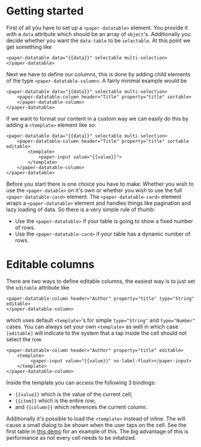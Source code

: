 Getting started
===
First of all you have to set up a `<paper-datatable>` element. You provide it with a
`data` attribute which should be an array of `object`'s. Additionally you decide
whether you want the `data-table` to be `selectable`. At this point we get something
like

	<paper-datatable data="{{data}}" selectable multi-selection>
	</paper-datatable>

Next we have to define our columns, this is done by adding child elements of the type
`<paper-datatable-column>`. A fairly minimal example would be

	<paper-datatable data="{{data}}" selectable multi-selection>
		<paper-datatable-column header="Title" property="title" sortable>
		</paper-datatable-column>
	</paper-datatable>

If we want to format our content in a custom way we can easily do this by adding a `<template>`
element like so:

	<paper-datatable data="{{data}}" selectable multi-selection>
		<paper-datatable-column header="Title" property="title" sortable editable>
			<template>
				<paper-input value="{{value}}">
			</template>
		</paper-datatable-column>
	</paper-datatable>

Before you start there is one choice you have to make: Whether you wish to use the `<paper-datable>` on it's own or
whether you wish to use the full `<paper-datatable-card>` element. The `<paper-datatable-card>` element wraps a 
 `<paper-datatable>` element and handles things like pagination and lazy loading of data. So there is a very simple rule
 of thumb:
 
  - Use the `<paper-datatable>` if your table is going to show a fixed number of rows.
  - Use the `<paper-datatable-card>` if your table has a dynamic number of rows. 

Editable columns
===
There are two ways to define editable columns, the easiest way is to just set the `editable` attribute like

	<paper-datatable-column header="Author" property="title" type="String" editable>
	</paper-datatable-column>

which uses default `<template>`'s for simple `type="String"` and `type="Number"` cases. You can always set your own
`<template>` as well in which case `[editable]` will indicate to the system that a tap inside the cell should not select
the row.

	<paper-datatable-column header="Author" property="title" editable>
		<template>
			 <paper-input value="{{value}}" no-label-float></paper-input>
		</template>
	</paper-datatable-column>

Inside the template you can access the following 3 bindings:

 - `{{value}}` which is the value of the current cell;
 - `{{item}}` which is the entire row; 
 - and `{{column}}` which references the current column.

Additionally it's possible to load the `<template>` instead of inline. The will cause a small dialog to be shown when
 the user taps on the cell. See the first table in [this demo](editable.html) for an example of this. The big advantage
 of this is performance as not every cell needs to be initalized.

